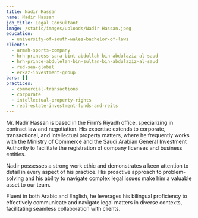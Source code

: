 ```yaml
---
title: Nadir Hassan
name: Nadir Hassan
job_title: Legal Consultant
image: /static/images/uploads/Nadir Hassan.jpeg
education:
  - university-of-south-wales-bachelor-of-laws
clients:
  - armah-sports-company
  - hrh-princess-sara-bint-abdullah-bin-abdulaziz-al-saud
  - hrh-prince-abdulelah-bin-sultan-bin-abdulaziz-al-saud
  - red-sea-global
  - erkaz-investment-group
bars: []
practices:
  - commercial-transactions
  - corporate
  - intellectual-property-rights
  - real-estate-investment-funds-and-reits
---
```

Mr. Nadir Hassan is based in the Firm’s Riyadh office, specializing in contract law and negotiation. His expertise extends to corporate, transactional, and intellectual property matters, where he frequently works with the Ministry of Commerce and the Saudi Arabian General Investment Authority to facilitate the registration of company licenses and business entities.

Nadir possesses a strong work ethic and demonstrates a keen attention to detail in every aspect of his practice. His proactive approach to problem-solving and his ability to navigate complex legal issues make him a valuable asset to our team.

Fluent in both Arabic and English, he leverages his bilingual proficiency to effectively communicate and navigate legal matters in diverse contexts, facilitating seamless collaboration with clients.

